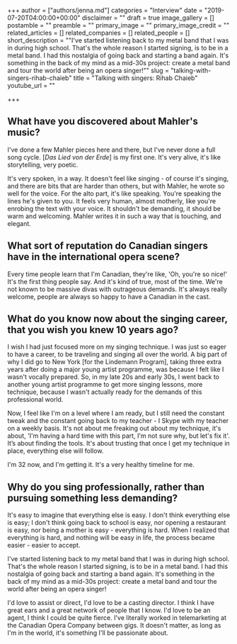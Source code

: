 +++
author = ["authors/jenna.md"]
categories = "Interview"
date = "2019-07-20T04:00:00+00:00"
disclaimer = ""
draft = true
image_gallery = []
postamble = ""
preamble = ""
primary_image = ""
primary_image_credit = ""
related_articles = []
related_companies = []
related_people = []
short_description = "\"I've started listening back to my metal band that I was in during high school. That's the whole reason I started signing, is to be in a metal band. I had this nostalgia of going back and starting a band again. It's something in the back of my mind as a mid-30s project: create a metal band and tour the world after being an opera singer!\""
slug = "talking-with-singers-rihab-chaieb"
title = "Talking with singers: Rihab Chaieb"
youtube_url = ""

+++
## What have you discovered about Mahler's music?

I've done a few Mahler pieces here and there, but I've never done a full song cycle. \[_Das Lied von der Erde_\] is my first one. It's very alive, it's like storytelling, very poetic.

It's very spoken, in a way. It doesn't feel like singing - of course it's singing, and there are bits that are harder than others, but with Mahler, he wrote so well for the voice. For the alto part, it's like speaking. You're speaking the lines he's given to you. It feels very human, almost motherly, like you're enrobing the text with your voice. It shouldn't be demanding, it should be warm and welcoming. Mahler writes it in such a way that is touching, and elegant.

## What sort of reputation do Canadian singers have in the international opera scene?

Every time people learn that I'm Canadian, they're like, 'Oh, you're so nice!' It's the first thing people say. And it's kind of true, most of the time. We're not known to be massive divas with outrageous demands. It's always really welcome, people are always so happy to have a Canadian in the cast.

## What do you know now about the singing career, that you wish you knew 10 years ago?

I wish I had just focused more on my singing technique. I was just so eager to have a career, to be traveling and singing all over the world. A big part of why I did go to New York \[for the Lindemann Program\], taking three extra years after doing a major young artist programme, was because I felt like I wasn't vocally prepared. So, in my late 20s and early 30s, I went back to another young artist programme to get more singing lessons, more technique, because I wasn't actually ready for the demands of this professional world.

Now, I feel like I'm on a level where I am ready, but I still need the constant tweak and the constant going back to my teacher - I Skype with my teacher on a weekly basis. It's not about me freaking out about my technique, it's about, 'I'm having a hard time with this part, I'm not sure why, but let's fix it'. It’s about finding the tools. It's about trusting that once I get my technique in place, everything else will follow.

I'm 32 now, and I'm getting it. It's a very healthy timeline for me.

## Why do you sing professionally, rather than pursuing something less demanding?

It's easy to imagine that everything else is easy. I don't think everything else is easy; I don't think going back to school is easy, nor opening a restaurant is easy, nor being a mother is easy - everything is hard. When I realized that everything is hard, and nothing will be easy in life, the process became easier - easier to accept.

I've started listening back to my metal band that I was in during high school. That's the whole reason I started signing, is to be in a metal band. I had this nostalgia of going back and starting a band again. It's something in the back of my mind as a mid-30s project: create a metal band and tour the world after being an opera singer!

I'd love to assist or direct, I'd love to be a casting director. I think I have great ears and a great network of people that I know. I'd love to be an agent, I think I could be quite fierce. I've literally worked in telemarketing at the Canadian Opera Company between gigs. It doesn't matter, as long as I'm in the world, it's something I'll be passionate about.